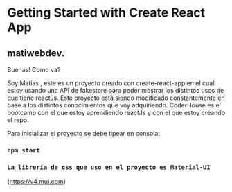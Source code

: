 # Getting Started with Create React App


## matiwebdev.

Buenas! Como va?

Soy Matías  , este es un proyecto creado con create-react-app en el cual estoy usando una API de fakestore para poder mostrar los distintos usos de que tiene reactJs.
Este proyecto está siendo modificado constantemente en base a los distintos conocimientos que voy adquiriendo.
CoderHouse es el bootcamp con el que estoy aprendiendo reactJs y con el que estoy creando el repo. 

Para inicializar el proyecto se debe tipear en consola:
### `npm start`

### `La librería de css que uso en el proyecto es Material-UI`

(https://v4.mui.com)
